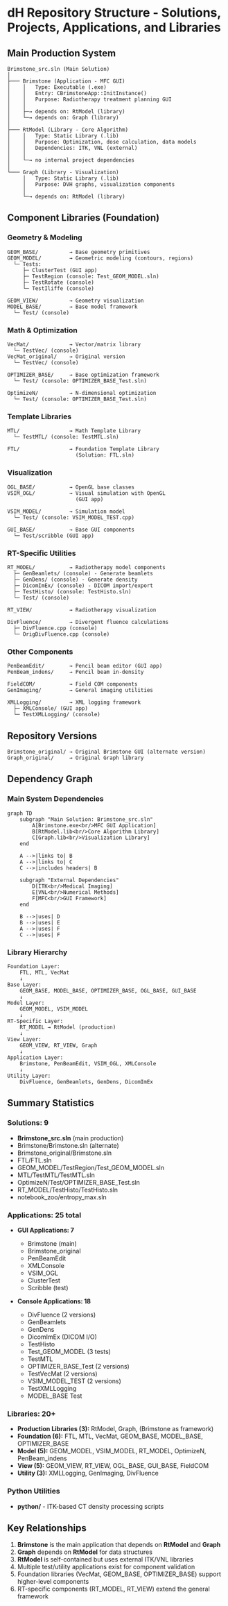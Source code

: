 # dH Repository Structure - Solutions, Projects, Applications, and Libraries

## Main Production System

```
Brimstone_src.sln (Main Solution)
│
├─── Brimstone (Application - MFC GUI)
│    │   Type: Executable (.exe)
│    │   Entry: CBrimstoneApp::InitInstance()
│    │   Purpose: Radiotherapy treatment planning GUI
│    │
│    ├─→ depends on: RtModel (library)
│    └─→ depends on: Graph (library)
│
├─── RtModel (Library - Core Algorithm)
│    │   Type: Static Library (.lib)
│    │   Purpose: Optimization, dose calculation, data models
│    │   Dependencies: ITK, VNL (external)
│    │
│    └─→ no internal project dependencies
│
└─── Graph (Library - Visualization)
     │   Type: Static Library (.lib)
     │   Purpose: DVH graphs, visualization components
     │
     └─→ depends on: RtModel (library)
```

## Component Libraries (Foundation)

### Geometry & Modeling
```
GEOM_BASE/          → Base geometry primitives
GEOM_MODEL/         → Geometric modeling (contours, regions)
  └─ Tests:
     ├─ ClusterTest (GUI app)
     ├─ TestRegion (console: Test_GEOM_MODEL.sln)
     ├─ TestRotate (console)
     └─ TestIliffe (console)

GEOM_VIEW/          → Geometry visualization
MODEL_BASE/         → Base model framework
  └─ Test/ (console)
```

### Math & Optimization
```
VecMat/             → Vector/matrix library
  └─ TestVec/ (console)
VecMat_original/    → Original version
  └─ TestVec/ (console)

OPTIMIZER_BASE/     → Base optimization framework
  └─ Test/ (console: OPTIMIZER_BASE_Test.sln)

OptimizeN/          → N-dimensional optimization
  └─ Test/ (console: OPTIMIZER_BASE_Test.sln)
```

### Template Libraries
```
MTL/                → Math Template Library
  └─ TestMTL/ (console: TestMTL.sln)

FTL/                → Foundation Template Library
                      (Solution: FTL.sln)
```

### Visualization
```
OGL_BASE/           → OpenGL base classes
VSIM_OGL/           → Visual simulation with OpenGL
                      (GUI app)

VSIM_MODEL/         → Simulation model
  └─ Test/ (console: VSIM_MODEL_TEST.cpp)

GUI_BASE/           → Base GUI components
  └─ Test/scribble (GUI app)
```

### RT-Specific Utilities
```
RT_MODEL/           → Radiotherapy model components
  ├─ GenBeamlets/ (console) - Generate beamlets
  ├─ GenDens/ (console) - Generate density
  ├─ DicomImEx/ (console) - DICOM import/export
  ├─ TestHisto/ (console: TestHisto.sln)
  └─ Test/ (console)

RT_VIEW/            → Radiotherapy visualization

DivFluence/         → Divergent fluence calculations
  ├─ DivFluence.cpp (console)
  └─ OrigDivFluence.cpp (console)
```

### Other Components
```
PenBeamEdit/        → Pencil beam editor (GUI app)
PenBeam_indens/     → Pencil beam in-density

FieldCOM/           → Field COM components
GenImaging/         → General imaging utilities

XMLLogging/         → XML logging framework
  ├─ XMLConsole/ (GUI app)
  └─ TestXMLLogging/ (console)
```

## Repository Versions
```
Brimstone_original/ → Original Brimstone GUI (alternate version)
Graph_original/     → Original Graph library
```

## Dependency Graph

### Main System Dependencies
```mermaid
graph TD
    subgraph "Main Solution: Brimstone_src.sln"
        A[Brimstone.exe<br/>MFC GUI Application]
        B[RtModel.lib<br/>Core Algorithm Library]
        C[Graph.lib<br/>Visualization Library]
    end

    A -->|links to| B
    A -->|links to| C
    C -->|includes headers| B

    subgraph "External Dependencies"
        D[ITK<br/>Medical Imaging]
        E[VNL<br/>Numerical Methods]
        F[MFC<br/>GUI Framework]
    end

    B -->|uses| D
    B -->|uses| E
    A -->|uses| F
    C -->|uses| F
```

### Library Hierarchy
```
Foundation Layer:
    FTL, MTL, VecMat
    ↓
Base Layer:
    GEOM_BASE, MODEL_BASE, OPTIMIZER_BASE, OGL_BASE, GUI_BASE
    ↓
Model Layer:
    GEOM_MODEL, VSIM_MODEL
    ↓
RT-Specific Layer:
    RT_MODEL → RtModel (production)
    ↓
View Layer:
    GEOM_VIEW, RT_VIEW, Graph
    ↓
Application Layer:
    Brimstone, PenBeamEdit, VSIM_OGL, XMLConsole
    ↓
Utility Layer:
    DivFluence, GenBeamlets, GenDens, DicomImEx
```

## Summary Statistics

### Solutions: 9
- **Brimstone_src.sln** (main production)
- Brimstone/Brimstone.sln (alternate)
- Brimstone_original/Brimstone.sln
- FTL/FTL.sln
- GEOM_MODEL/TestRegion/Test_GEOM_MODEL.sln
- MTL/TestMTL/TestMTL.sln
- OptimizeN/Test/OPTIMIZER_BASE_Test.sln
- RT_MODEL/TestHisto/TestHisto.sln
- notebook_zoo/entropy_max.sln

### Applications: 25 total
- **GUI Applications: 7**
  - Brimstone (main)
  - Brimstone_original
  - PenBeamEdit
  - XMLConsole
  - VSIM_OGL
  - ClusterTest
  - Scribble (test)

- **Console Applications: 18**
  - DivFluence (2 versions)
  - GenBeamlets
  - GenDens
  - DicomImEx (DICOM I/O)
  - TestHisto
  - Test_GEOM_MODEL (3 tests)
  - TestMTL
  - OPTIMIZER_BASE_Test (2 versions)
  - TestVecMat (2 versions)
  - VSIM_MODEL_TEST (2 versions)
  - TestXMLLogging
  - MODEL_BASE Test

### Libraries: 20+
- **Production Libraries (3):** RtModel, Graph, (Brimstone as framework)
- **Foundation (6):** FTL, MTL, VecMat, GEOM_BASE, MODEL_BASE, OPTIMIZER_BASE
- **Model (5):** GEOM_MODEL, VSIM_MODEL, RT_MODEL, OptimizeN, PenBeam_indens
- **View (5):** GEOM_VIEW, RT_VIEW, OGL_BASE, GUI_BASE, FieldCOM
- **Utility (3):** XMLLogging, GenImaging, DivFluence

### Python Utilities
- **python/** - ITK-based CT density processing scripts

## Key Relationships

1. **Brimstone** is the main application that depends on **RtModel** and **Graph**
2. **Graph** depends on **RtModel** for data structures
3. **RtModel** is self-contained but uses external ITK/VNL libraries
4. Multiple test/utility applications exist for component validation
5. Foundation libraries (VecMat, GEOM_BASE, OPTIMIZER_BASE) support higher-level components
6. RT-specific components (RT_MODEL, RT_VIEW) extend the general framework
